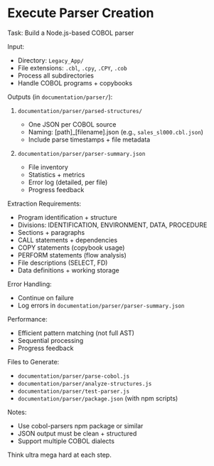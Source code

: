 # Execute Parser Creation

Task: Build a Node.js-based COBOL parser

Input:
- Directory: `Legacy_App/`
- File extensions: `.cbl`, `.cpy`, `.CPY`, `.cob`
- Process all subdirectories
- Handle COBOL programs + copybooks

Outputs (in `documentation/parser/`):

1. `documentation/parser/parsed-structures/`
   - One JSON per COBOL source
   - Naming: [path]_[filename].json (e.g., `sales_sl000.cbl.json`)
   - Include parse timestamps + file metadata

2. `documentation/parser/parser-summary.json`
   - File inventory
   - Statistics + metrics
   - Error log (detailed, per file)
   - Progress feedback

Extraction Requirements:
- Program identification + structure
- Divisions: IDENTIFICATION, ENVIRONMENT, DATA, PROCEDURE
- Sections + paragraphs
- CALL statements + dependencies
- COPY statements (copybook usage)
- PERFORM statements (flow analysis)
- File descriptions (SELECT, FD)
- Data definitions + working storage

Error Handling:
- Continue on failure
- Log errors in `documentation/parser/parser-summary.json`

Performance:
- Efficient pattern matching (not full AST)
- Sequential processing
- Progress feedback

Files to Generate:
- `documentation/parser/parse-cobol.js`
- `documentation/parser/analyze-structures.js`
- `documentation/parser/test-parser.js`
- `documentation/parser/package.json` (with npm scripts)

Notes:
- Use cobol-parsers npm package or similar
- JSON output must be clean + structured
- Support multiple COBOL dialects

Think ultra mega hard at each step.